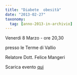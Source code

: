 ```yaml
---
title: "Diabete  obesità"
date: "2013-02-27"
taxonomy: 
  tag: [anno-2013-in-archivio]
---
```


Venerdi 8 Marzo - ore 20,30

presso le Terme di Vallio

Relatore Dott. Felice Mangeri

Scarica evento [qui](http://198.211.122.197/diabetwp/wordpress/wp-content/uploads/2013/02/festadelladonna.jpg)
